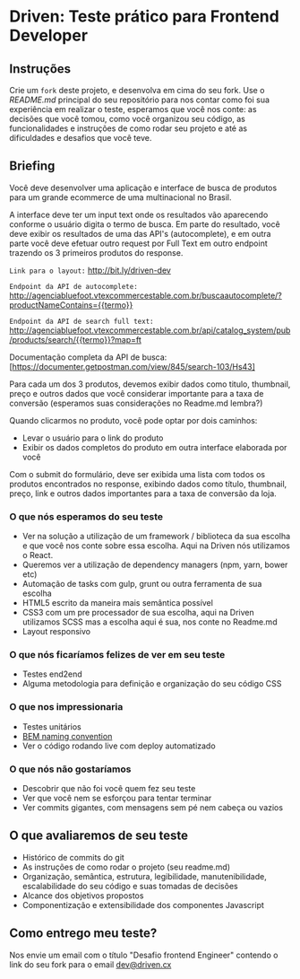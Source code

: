 # Driven: Teste prático para Frontend Developer


## Instruções

Crie um `fork` deste projeto, e desenvolva em cima do seu fork. Use o *README.md* principal do seu repositório para nos contar como foi sua experiência em realizar o teste, esperamos que você nos conte: as decisões que você tomou, como você organizou seu código, as funcionalidades e instruções de como rodar seu projeto e até as dificuldades e desafios que você teve.


## Briefing

Você deve desenvolver uma aplicação e interface de busca de produtos para um grande ecommerce de uma multinacional no Brasil.

A interface deve ter um input text onde os resultados vão aparecendo conforme o usuário digita o termo de busca. Em parte do resultado, você deve exibir os resultados de uma das API's (autocomplete), e em outra parte você deve efetuar outro request por Full Text em outro endpoint trazendo os 3 primeiros produtos do response.

`Link para o layout:`
http://bit.ly/driven-dev

`Endpoint da API de autocomplete:` 
http://agenciabluefoot.vtexcommercestable.com.br/buscaautocomplete/?productNameContains={{termo}}


`Endpoint da API de search full text:`
http://agenciabluefoot.vtexcommercestable.com.br/api/catalog_system/pub/products/search/{{termo}}?map=ft

Documentação completa da API de busca: [https://documenter.getpostman.com/view/845/search-103/Hs43]


Para cada um dos 3 produtos, devemos exibir dados como titulo, thumbnail, preço e outros dados que você considerar importante para a taxa de conversão (esperamos suas considerações no Readme.md lembra?)

Quando clicarmos no produto, você pode optar por dois caminhos:

- Levar o usuário para o link do produto
- Exibir os dados completos do produto em outra interface elaborada por você

Com o submit do formulário, deve ser exibida uma lista com todos os produtos encontrados no response, exibindo dados como título, thumbnail, preço, link e outros dados importantes para a taxa de conversão da loja.


### O que nós esperamos do seu teste

* Ver na solução a utilização de um framework / biblioteca da sua escolha e que você nos conte sobre essa escolha. Aqui na Driven nós utilizamos o React.
* Queremos ver a utilização de dependency managers (npm, yarn, bower etc)
* Automação de tasks com gulp, grunt ou outra ferramenta de sua escolha
* HTML5 escrito da maneira mais semântica possível
* CSS3 com um pre processador de sua escolha, aqui na Driven utilizamos SCSS mas a escolha aqui é sua, nos conte no Readme.md
* Layout responsivo

### O que nós ficaríamos felizes de ver em seu teste

* Testes end2end
* Alguma metodologia para definição e organização do seu código CSS

### O que nos impressionaria

* Testes unitários
* [BEM naming convention](http://getbem.com/naming/)
* Ver o código rodando live com deploy automatizado

### O que nós não gostaríamos

* Descobrir que não foi você quem fez seu teste
* Ver que você nem se esforçou para tentar terminar
* Ver commits gigantes, com mensagens sem pé nem cabeça ou vazios


## O que avaliaremos de seu teste

* Histórico de commits do git
* As instruções de como rodar o projeto (seu readme.md)
* Organização, semântica, estrutura, legibilidade, manutenibilidade, escalabilidade do seu código e suas tomadas de decisões
* Alcance dos objetivos propostos
* Componentização e extensibilidade dos componentes Javascript

## Como entrego meu teste?

Nos envie um email com o título "Desafio frontend Engineer" contendo o link do seu fork para o email dev@driven.cx
